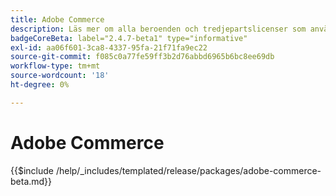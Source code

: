 ```yaml
---
title: Adobe Commerce
description: Läs mer om alla beroenden och tredjepartslicenser som används i Adobe Commerce.
badgeCoreBeta: label="2.4.7-beta1" type="informative"
exl-id: aa06f601-3ca8-4337-95fa-21f71fa9ec22
source-git-commit: f085c0a77fe59ff3b2d76abbd6965b6bc8ee69db
workflow-type: tm+mt
source-wordcount: '18'
ht-degree: 0%

---
```


# Adobe Commerce

{{$include /help/_includes/templated/release/packages/adobe-commerce-beta.md}}
